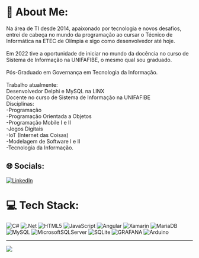 # 💫 About Me:
Na área de TI desde 2014, apaixonado por tecnologia e novos desafios, entrei de cabeça no mundo da programação ao cursar o Técnico de Informática na ETEC de Olímpia e sigo como desenvolvedor até hoje.<br><br>Em 2022 tive a oportunidade de iniciar no mundo da docência no curso de Sistema de Informação na UNIFAFIBE, o mesmo qual sou graduado.<br><br>Pós-Graduado em Governança em Tecnologia da Informação.<br><br>Trabalho atualmente:<br>Desenvolvedor Delphi e MySQL na LINX<br>Docente no curso de Sistema de Informação na UNIFAFIBE<br>Disciplinas:<br>-Programação<br>-Programação Orientada a Objetos<br>-Programação Mobile I e II<br>-Jogos Digitais<br>-IoT (Internet das Coisas)<br>-Modelagem de Software I e II<br>-Tecnologia da Informação.


## 🌐 Socials:
[![LinkedIn](https://img.shields.io/badge/LinkedIn-%230077B5.svg?logo=linkedin&logoColor=white)](https://linkedin.com/in/lucas-alberto-436895173) 

# 💻 Tech Stack:
![C#](https://img.shields.io/badge/c%23-%23239120.svg?style=for-the-badge&logo=csharp&logoColor=white) 
![.Net](https://img.shields.io/badge/.NET-5C2D91?style=for-the-badge&logo=.net&logoColor=white) ![HTML5](https://img.shields.io/badge/html5-%23E34F26.svg?style=for-the-badge&logo=html5&logoColor=white) ![JavaScript](https://img.shields.io/badge/javascript-%23323330.svg?style=for-the-badge&logo=javascript&logoColor=%23F7DF1E) ![Angular](https://img.shields.io/badge/angular-%23DD0031.svg?style=for-the-badge&logo=angular&logoColor=white) ![Xamarin](https://img.shields.io/badge/Xamarin-3199DC?style=for-the-badge&logo=xamarin&logoColor=white) ![MariaDB](https://img.shields.io/badge/MariaDB-003545?style=for-the-badge&logo=mariadb&logoColor=white) 
![MySQL](https://img.shields.io/badge/mysql-%2300000f.svg?style=for-the-badge&logo=mysql&logoColor=white) ![MicrosoftSQLServer](https://img.shields.io/badge/Microsoft%20SQL%20Server-CC2927?style=for-the-badge&logo=microsoft%20sql%20server&logoColor=white) ![SQLite](https://img.shields.io/badge/sqlite-%2307405e.svg?style=for-the-badge&logo=sqlite&logoColor=white) ![GRAFANA](https://img.shields.io/badge/grafana-F46800.svg?style=for-the-badge&logo=grafana&logoColor=white&color=%23F46800) ![Arduino](https://img.shields.io/badge/-Arduino-00979D?style=for-the-badge&logo=Arduino&logoColor=white) 


---
[![](https://visitcount.itsvg.in/api?id=alberto-Lucas&icon=5&color=6)](https://visitcount.itsvg.in)

<!-- Proudly created with GPRM ( https://gprm.itsvg.in ) -->
